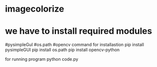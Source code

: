# imagecolorize
# we have to install required modules
#pysimpleGuI
#os.path
#opencv
command for installastion
pip install pysimpleGUI
pip install os.path
pip install opencv-python

for running program
python code.py
